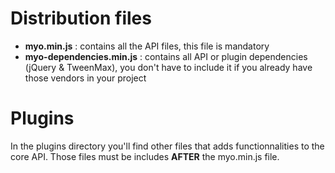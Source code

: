 
Distribution files
======
- **myo.min.js** : contains all the API files, this file is mandatory
- **myo-dependencies.min.js** : contains all API or plugin dependencies (jQuery & TweenMax), you don't have to include it if you already have those vendors in your project

Plugins
======
In the plugins directory you'll find other files that adds functionnalities to the core API. Those files must be includes **AFTER** the myo.min.js file.